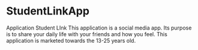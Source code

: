 # StudentLinkApp
Application Student LInk
This application is a social media app.
Its purpose is to share your daily life with your friends and how you feel.
This application is marketed towards the 13-25 years old.
